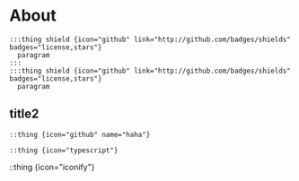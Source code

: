 # About

```grid
:::thing shield {icon="github" link="http://github.com/badges/shields" badges="license,stars"}
  paragram
:::
:::thing shield {icon="github" link="http://github.com/badges/shields" badges="license,stars"}
  paragram
```

## title2

```grid
::thing {icon="github" name="haha"}

::thing {icon="typescript"}
```

::thing {icon="iconify"}